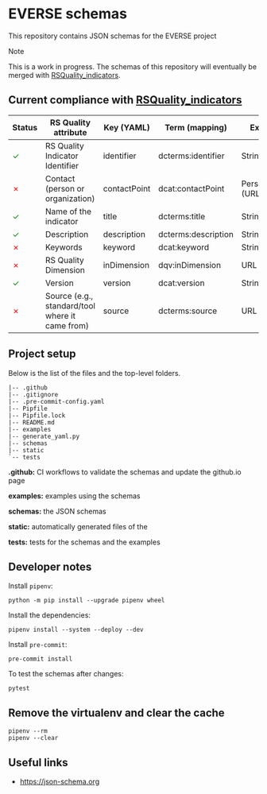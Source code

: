 <!-- Styling related -->
<style>
r { color: Red }
o { color: Orange }
g { color: Green }
</style>
<!-- -->

# EVERSE schemas

This repository contains JSON schemas for the EVERSE project

> [!NOTE]
> This is a work in progress. The schemas of this repository will eventually be merged with [RSQuality_indicators](https://github.com/EVERSE-ResearchSoftware/RSQuality_indicators).


## Current compliance with [RSQuality_indicators](https://github.com/EVERSE-ResearchSoftware/RSQuality_indicators)

|Status| RS Quality attribute | Key (YAML) | Term (mapping) | Expected value |
|---|---|---|---|---|
| <g>&check;</g> | RS Quality Indicator Identifier | identifier | dcterms:identifier | String |
| <r>&cross;</r> | Contact (person or organization) | contactPoint | dcat:contactPoint | Person/Organization (URL) |
| <g>&check;</g> | Name of the indicator | title | dcterms:title | String |
| <g>&check;</g> | Description | description | dcterms:description | String |
| <r>&cross;</r> | Keywords | keyword | dcat:keyword | String |
| <r>&cross;</r> | RS Quality Dimension  | inDimension | dqv:inDimension | URL (category) |
| <g>&check;</g> | Version | version | dcat:version | String |
| <r>&cross;</r> | Source (e.g., standard/tool where it came from) | source | dcterms:source | URL |


## Project setup

Below is the list of the files and the top-level folders.

```
|-- .github
|-- .gitignore
|-- .pre-commit-config.yaml
|-- Pipfile
|-- Pipfile.lock
|-- README.md
|-- examples
|-- generate_yaml.py
|-- schemas
|-- static
`-- tests
```

**.github:** CI workflows to validate the schemas and update the github.io page

**examples:** examples using the schemas

**schemas:** the JSON schemas

**static:** automatically generated files of the

**tests:** tests for the schemas and the examples


## Developer notes

Install `pipenv`:

```
python -m pip install --upgrade pipenv wheel
```

Install the dependencies:

```
pipenv install --system --deploy --dev
```

Install `pre-commit`:

```
pre-commit install
```

To test the schemas after changes:

```
pytest
```


## Remove the virtualenv and clear the cache

```
pipenv --rm
pipenv --clear
```


## Useful links

- https://json-schema.org
